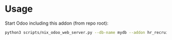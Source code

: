 # Usage

Start Odoo including this addon (from repo root):

```bash
python3 scripts/nix_odoo_web_server.py --db-name mydb --addon hr_recruitment_skills
```
